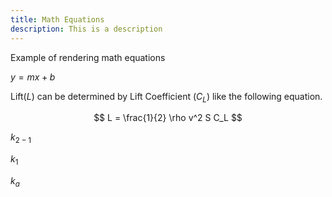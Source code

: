 ```yaml
---
title: Math Equations
description: This is a description
---
```


Example of rendering math equations

$y = mx +b$


Lift($L$) can be determined by Lift Coefficient ($C_L$) like the following
equation.

$$
L = \frac{1}{2} \rho v^2 S C_L
$$


$k_{2-1}$


$k_{1}$


$k_{a}$

